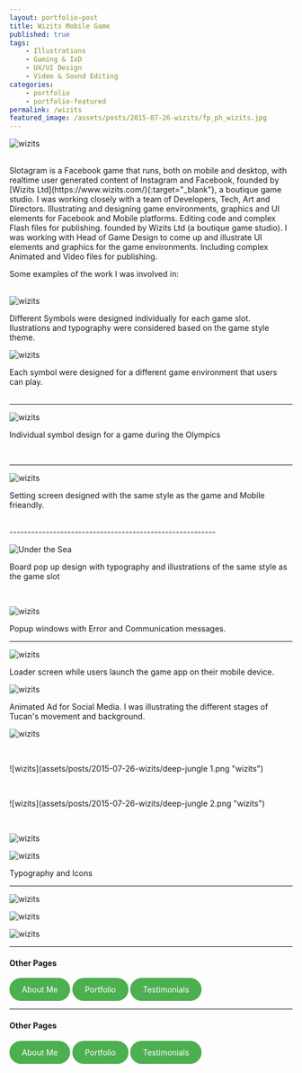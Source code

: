 ```yaml
---
layout: portfolio-post
title: Wizits Mobile Game
published: true
tags:
    - Illustrations
    - Gaming & IxD
    - UX/UI Design
    - Video & Sound Editing
categories:
    - portfolio
    - portfolio-featured
permalink: /wizits
featured_image: /assets/posts/2015-07-26-wizits/fp_ph_wizits.jpg
---
```


![wizits](assets/posts/2015-07-26-wizits/wizits_iPad_mock2.jpg "wizits")


<br>
Slotagram is a Facebook game that runs, both on mobile and desktop, with realtime user generated content of Instagram and Facebook, founded by [Wizits Ltd](https://www.wizits.com/){:target="_blank"}, a boutique game studio. I was working closely with a team of Developers, Tech, Art and Directors. Illustrating and designing game environments, graphics and UI elements for Facebook and Mobile platforms. Editing code and complex Flash files for publishing. founded by Wizits Ltd (a boutique game studio).
I was working with Head of Game Design to come up and illustrate UI elements and graphics for the game environments. Including complex Animated and Video files for publishing.  



Some examples of the work I was involved in:   
<br>  


![wizits](assets/posts/2015-07-26-wizits/LobbySymbols_wizits.jpg "wizits")  



Different Symbols were designed individually for each game slot. Ilustrations and typography were considered based on the game style theme.
<br>

![wizits](assets/posts/2015-07-26-wizits/LobbySymbols_wizits-closeup1.jpg "wizits")  



Each symbol were designed for a different game environment that users can play.  
<br>


--------------------------------------------------

![wizits](assets/posts/2015-07-26-wizits/Sochi.jpg "wizits")     


Individual symbol design for a game during the Olympics   


<br>

-------------------------------------------------------
![wizits](assets/posts/2015-07-26-wizits/Settings_iPhone5.jpg "wizits")  

Setting screen designed with the same style as the game and Mobile frieandly. 



<br>
---------------------------------------------------------


![Under the Sea](assets/posts/2015-07-26-wizits/Chashier_Sea_Vic2.jpg "Under the Sea")


Board pop up design with typography and illustrations of the same style as the game slot  

<br>



![wizits](assets/posts/2015-07-26-wizits/POPUP-iPad-Landscape.jpg "wizits")


Popup windows with Error and Communication messages.
<br>


----------------------------------------------

![wizits](assets/posts/2015-07-26-wizits/Loader_Jungle_iphone.jpg "wizits")  

Loader screen while users launch the game app on their mobile device.
<br>  


![wizits](assets/posts/2015-07-26-wizits/FeatureImage.jpg "wizits")


Animated Ad for Social Media. I was illustrating the different stages of Tucan's movement and background. 

![wizits](assets/posts/2015-07-26-wizits/Tucan_4Animation.jpg "wizits")  

<br>


![wizits](assets/posts/2015-07-26-wizits/deep-jungle 1.png "wizits")


<br>



![wizits](assets/posts/2015-07-26-wizits/deep-jungle 2.png "wizits")  

<br>



![wizits](assets/posts/2015-07-26-wizits/Playtable_Jangle_Scr1.jpg "wizits")





![wizits](assets/posts/2015-07-26-wizits/Playtable_Jangle_Scr3.jpg "wizits")

Typography and Icons 

-------------------

![wizits](assets/posts/2015-07-26-wizits/FruitSt_Numbers_WithBackg.jpg "wizits")


![wizits](assets/posts/2015-07-26-wizits/FruitSt_Numbers_Sky.jpg "wizits")


![wizits](assets/posts/2015-07-26-wizits/FruitSt_Numbers_WINX8.jpg "wizits")








_________________________________________________

#### Other Pages

<html lang="en">
<head>
    <meta charset="UTF-8">
    <meta name="viewport" content="width=device-width, initial-scale=1.0">
    <title>Styled Link</title>
    <style>
        .oval-link {
            display: inline-block;
            padding: 10px 20px;
            background-color: #4CAF50; /* Background color */
            color: white; /* Text color */
            border: 2px solid #4CAF50; /* Border color */
            border-radius: 30px; /* Rounded corners */
            text-decoration: none; /* Remove underline */
             }
  .oval-link:hover {
            background-color: white; /* Hover background color */
            color: #4CAF50; /* Hover text color */
        }
    </style>
</head>
<body>
    <a href="https://curlydesigner.com/about" class="oval-link">About Me</a>
</body>
</html>

<html lang="en">
<head>
    <meta charset="UTF-8">
    <meta name="viewport" content="width=device-width, initial-scale=1.0">
    <title>Styled Link</title>
    <style>
        .oval-link {
            display: inline-block;
            padding: 10px 20px;
            background-color: #4CAF50; /* Background color */
            color: white; /* Text color */
            border: 2px solid #4CAF50; /* Border color */
            border-radius: 30px; /* Rounded corners */
            text-decoration: none; /* Remove underline */
             }
  .oval-link:hover {
            background-color: white; /* Hover background color */
            color: #4CAF50; /* Hover text color */
        }
    </style>
</head>
<body>
    <a href="https://curlydesigner.com/category/portfolio" class="oval-link">Portfolio</a>
</body>
</html>

<html lang="en">
<head>
    <meta charset="UTF-8">
    <meta name="viewport" content="width=device-width, initial-scale=1.0">
    <title>Styled Link</title>
    <style>
        .oval-link {
            display: inline-block;
            padding: 10px 20px;
            background-color: #4CAF50; /* Background color */
            color: white; /* Text color */
            border: 2px solid #4CAF50; /* Border color */
            border-radius: 30px; /* Rounded corners */
            text-decoration: none; /* Remove underline */
             }
  .oval-link:hover {
            background-color: white; /* Hover background color */
            color: #4CAF50; /* Hover text color */
        }
    </style>
</head>
<body>
    <a href="https://curlydesigner.com/#testimonials" class="oval-link">Testimonials</a>
</body>
</html>

_________________________________________________

#### Other Pages

<html lang="en">
<head>
    <meta charset="UTF-8">
    <meta name="viewport" content="width=device-width, initial-scale=1.0">
    <title>Styled Link</title>
    <style>
        .oval-link {
            display: inline-block;
            padding: 10px 20px;
            background-color: #4CAF50; /* Background color */
            color: white; /* Text color */
            border: 2px solid #4CAF50; /* Border color */
            border-radius: 30px; /* Rounded corners */
            text-decoration: none; /* Remove underline */
             }
  .oval-link:hover {
            background-color: white; /* Hover background color */
            color: #4CAF50; /* Hover text color */
        }
    </style>
</head>
<body>
    <a href="https://curlydesigner.com/about" class="oval-link">About Me</a>
</body>
</html>

<html lang="en">
<head>
    <meta charset="UTF-8">
    <meta name="viewport" content="width=device-width, initial-scale=1.0">
    <title>Styled Link</title>
    <style>
        .oval-link {
            display: inline-block;
            padding: 10px 20px;
            background-color: #4CAF50; /* Background color */
            color: white; /* Text color */
            border: 2px solid #4CAF50; /* Border color */
            border-radius: 30px; /* Rounded corners */
            text-decoration: none; /* Remove underline */
             }
  .oval-link:hover {
            background-color: white; /* Hover background color */
            color: #4CAF50; /* Hover text color */
        }
    </style>
</head>
<body>
    <a href="https://curlydesigner.com/category/portfolio" class="oval-link">Portfolio</a>
</body>
</html>

<html lang="en">
<head>
    <meta charset="UTF-8">
    <meta name="viewport" content="width=device-width, initial-scale=1.0">
    <title>Styled Link</title>
    <style>
        .oval-link {
            display: inline-block;
            padding: 10px 20px;
            background-color: #4CAF50; /* Background color */
            color: white; /* Text color */
            border: 2px solid #4CAF50; /* Border color */
            border-radius: 30px; /* Rounded corners */
            text-decoration: none; /* Remove underline */
             }
  .oval-link:hover {
            background-color: white; /* Hover background color */
            color: #4CAF50; /* Hover text color */
        }
    </style>
</head>
<body>
    <a href="https://curlydesigner.com/#testimonials" class="oval-link">Testimonials</a>
</body>
</html>